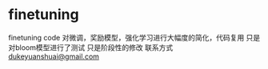 # finetuning
finetuning code 
对微调，奖励模型，强化学习进行大幅度的简化，代码复用
只是对bloom模型进行了测试
只是阶段性的修改
联系方式 dukeyuanshuai@gmail.com
